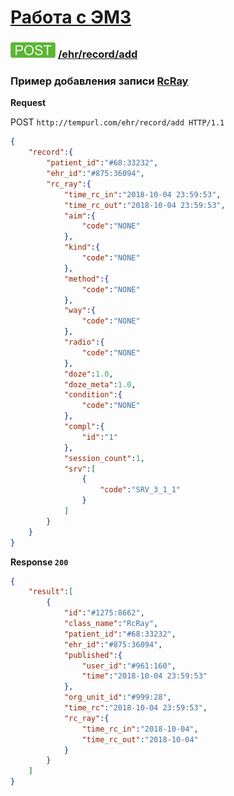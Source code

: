 [Работа с ЭМЗ](../../../../index.md)
=================================

### ![POST](../../../../../../img/post.png) [/ehr/record/add](../../index.md)

### Пример добавления записи [RcRay](../../../../../../types/types.md#rcrcray)

**Request**

POST `http://tempurl.com/ehr/record/add HTTP/1.1`

```json
{
    "record":{
        "patient_id":"#68:33232",
        "ehr_id":"#875:36094",
        "rc_ray":{
            "time_rc_in":"2018-10-04 23:59:53",
            "time_rc_out":"2018-10-04 23:59:53",
            "aim":{
                "code":"NONE"
            },
            "kind":{
                "code":"NONE"
            },
            "method":{
                "code":"NONE"
            },
            "way":{
                "code":"NONE"
            },
            "radio":{
                "code":"NONE"
            },
            "doze":1.0,
            "doze_meta":1.0,
            "condition":{
                "code":"NONE"
            },
            "compl":{
                "id":"1"
            },
            "session_count":1,
            "srv":[
                {
                    "code":"SRV_3_1_1"
                }
            ]
        }
    }
}
```

**Response `200`**

```json
{
    "result":[
        {
            "id":"#1275:8662",
            "class_name":"RcRay",
            "patient_id":"#68:33232",
            "ehr_id":"#875:36094",
            "published":{
                "user_id":"#961:160",
                "time":"2018-10-04 23:59:53"
            },
            "org_unit_id":"#999:28",
            "time_rc":"2018-10-04 23:59:53",
            "rc_ray":{
                "time_rc_in":"2018-10-04",
                "time_rc_out":"2018-10-04"
            }
        }
    ]
}
```